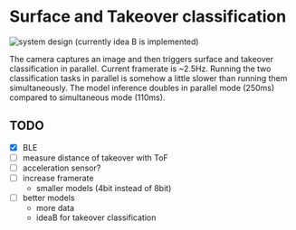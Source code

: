 # Surface and Takeover classification
![system design](../../figures/system_design.png)
(currently idea B is implemented)

The camera captures an image and then triggers surface and takeover classification in parallel. Current framerate is ~2.5Hz. Running the two classification tasks in parallel is somehow a little slower than running them simultaneously. The model inference doubles in parallel mode (250ms) compared to simultaneous mode (110ms).

## TODO

- [x] BLE
- [ ] measure distance of takeover with ToF
- [ ] acceleration sensor?
- [ ] increase framerate
    - smaller models (4bit instead of 8bit)
- [ ] better models
    - more data
    - ideaB for takeover classification